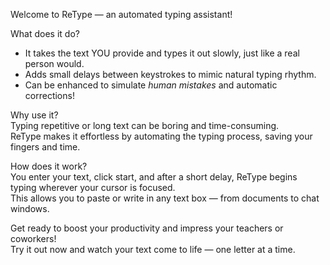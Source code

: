 Welcome to ReType — an automated typing assistant!

What does it do?  
- It takes the text YOU provide and types it out slowly, just like a real person would.  
- Adds small delays between keystrokes to mimic natural typing rhythm.  
- Can be enhanced to simulate *human mistakes* and automatic corrections!  

Why use it?  
Typing repetitive or long text can be boring and time-consuming.  
ReType makes it effortless by automating the typing process, saving your fingers and time.  

How does it work?  
You enter your text, click start, and after a short delay, ReType begins typing wherever your cursor is focused.  
This allows you to paste or write in any text box — from documents to chat windows.  

Get ready to boost your productivity and impress your teachers or coworkers!  
Try it out now and watch your text come to life — one letter at a time.
